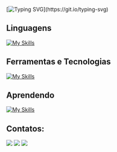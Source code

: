 [![Typing SVG](https://readme-typing-svg.herokuapp.com?size=30&color=FFFFFF&lines=Hi+im+Joao-Serignolli!)](https://git.io/typing-svg)


## Linguagens 
[![My Skills](https://skillicons.dev/icons?i=java,c,cpp,js,html,css)](https://skillicons.dev)

## Ferramentas e Tecnologias
[![My Skills](https://skillicons.dev/icons?i=aws,azure,discord,eclipse,git,github,linux,mysql,ps)](https://skillicons.dev)

## Aprendendo 
[![My Skills](https://skillicons.dev/icons?i=cs)](https://skillicons.dev)

## Contatos:
<div>
<a href="https://instagram.com/jpserignolli" target="_blank"><img loading="lazy" src="https://img.shields.io/badge/-Instagram-%23E4405F?style=for-the-badge&logo=instagram&logoColor=white" target="_blank"></a>
<a href = "mailto:jpserig@gmail.com"><img loading="lazy" src="https://img.shields.io/badge/Gmail-D14836?style=for-the-badge&logo=gmail&logoColor=white" target="_blank"></a>
<a href="https://www.linkedin.com/in/joãoserignolli" target="_blank"><img loading="lazy" src="https://img.shields.io/badge/-LinkedIn-%230077B5?style=for-the-badge&logo=linkedin&logoColor=white" target="_blank"></a>   
</div>
